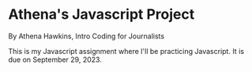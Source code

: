 # Athena's Javascript Project

By Athena Hawkins, Intro Coding for Journalists

This is my Javascript assignment where I'll be practicing Javascript. It is due on September 29, 2023.